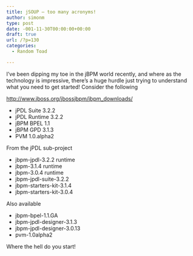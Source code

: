 ```yaml
---
title: jSOUP – too many acronyms!
author: simonm
type: post
date: -001-11-30T00:00:00+00:00
draft: true
url: /?p=130
categories:
  - Random Toad

---
```

I&#8217;ve been dipping my toe in the jBPM world recently, and where as the technology is impressive, there&#8217;s a huge hurdle just trying to understand what you need to get started! Consider the following

http://www.jboss.org/jbossjbpm/jbpm_downloads/

  * jPDL Suite 3.2.2
  * jPDL Runtime 3.2.2
  * jBPM BPEL 1.1
  * jBPM GPD 3.1.3
  * PVM 1.0.alpha2

From the jPDL sub-project

  * jbpm-jpdl-3.2.2 runtime
  * jbpm-3.1.4 runtime
  * jbpm-3.0.4 runtime
  * jbpm-jpdl-suite-3.2.2
  * jbpm-starters-kit-3.1.4
  * jbpm-starters-kit-3.0.4

Also available

  * jbpm-bpel-1.1.GA
  * jbpm-jpdl-designer-3.1.3
  * jbpm-jpdl-designer-3.0.13
  * pvm-1.0alpha2

Where the hell do you start!